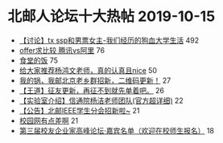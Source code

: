 # 北邮人论坛十大热帖 2019-10-15

- [【讨论】tx ssp和男票女主-我们经历的狗血大学生活](https://bbs.byr.cn/article/Feeling/3124845) 492
- [offer求比较 腾讯vs阿里](https://bbs.byr.cn/article/Job/2053144) 76
- [食堂的饭](https://bbs.byr.cn/article/Talking/6155529) 75
- [给大家推荐杨鸿文老师，真的认真且nice](https://bbs.byr.cn/article/Picture/3249435) 50
- [我的锅，我邮北京老乡群招新，二维码更新！](https://bbs.byr.cn/article/Peking/264099) 27
- [【王道】征友更新，再征不到就先单着吧。](https://bbs.byr.cn/article/Friends/1940152) 26
- [【实验室介绍】信通院杨洁老师团队(官方超详细)](https://bbs.byr.cn/article/AimGraduate/1176314) 22
- [【公告】北邮IEEE学生分会招新啦~](https://bbs.byr.cn/article/Focus/88238) 21
- [校园网有点差啊](https://bbs.byr.cn/article/BUPTNet/102602) 21
- [第三届校友企业家高峰论坛·嘉宾名单（欢迎在校师生报名）](https://bbs.byr.cn/article/MyBUPT/2283) 18


